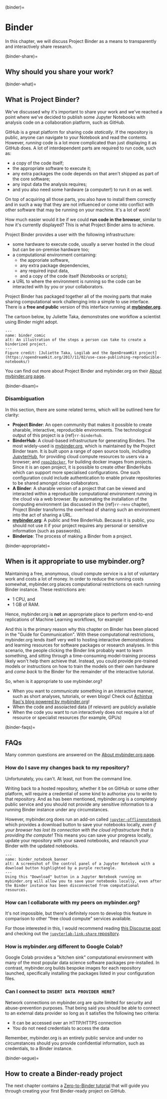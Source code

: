 (binder)=
# Binder

In this chapter, we will discuss Project Binder as a means to transparently and interactively share research.

(binder-share)=
## Why should you share your work?

(binder-what)=
## What is Project Binder?

We've discussed why it's important to share your work and we've reached a point where we've decided to publish some Jupyter Notebooks with analysis code on a collaboration platform, such as GitHub.

GitHub is a great platform for sharing code _statically_.
If the repository is public, anyone can navigate to your Notebook and read the contents.
However, _running_ code is a lot more complicated than just displaying it as GitHub does.
A lot of interdependent parts are required to run code, such as:

- a copy of the code itself;
- the appropriate software to execute it;
- any extra packages the code depends on that aren't shipped as part of the core software;
- any input data the analysis requires;
- and you also need some hardware (a computer!) to run it on as well.

On top of acquiring all those parts, you also have to install them correctly and in such a way that they are not influenced or come into conflict with other software that may be running on your machine.
It's a lot of work!

How much easier would it be if we could **run code in the browser**, similar to how it's currently displayed?
This is what Project Binder aims to achieve.

Project Binder provides a user with the following infrastructure:

- some hardware to execute code, usually a server hosted in the cloud but can be on-premise hardware too;
- a computational environment containing:
  - the approriate software,
  - any extra package dependencies,
  - any required input data,
  - and a copy of the code itself (Notebooks or scripts);
- a URL to where the environment is running so the code can be interacted with by you or your collaborators.

Project Binder has packaged together all of the moving parts that make sharing computational work challenging into a simple to use interface.
There is a **free and public** version of this interface running at [**mybinder.org**](https://mybinder.org).

The cartoon below, by Juliette Taka, demonstrates one workflow a scientist using Binder might adopt.

```{figure} ../figures/binder-comic.png
---
name: binder_comic
alt: An illustration of the steps a person can take to create a binderized project.
---
Figure credit: [Juliette Taka, Logilab and the OpenDreamKit project](https://opendreamkit.org/2017/11/02/use-case-publishing-reproducible-notebooks/)
```

You can find out more about Project Binder and mybinder.org on their [About mybinder.org page](https://mybinder.readthedocs.io/en/latest/about/about.html).

(binder-disam)=
### Disambiguation

In this section, there are some related terms, which will be outlined here for clarity:

- **Project Binder**: An open community that makes it possible to create sharable, interactive, reproducible environments.
  The technological output of this project is a {ref}`rr-binderhub`.
- **BinderHub**: A cloud-based infrastructure for generating Binders.
  The most widely-used is [mybinder.org](https://mybinder.org), which is maintained by the Project Binder team.
  It is built upon a range of open source tools, including [JupyterHub](https://z2jh.jupyter.org), for providing cloud compute resources to users via a browser; and [`repo2docker`](https://repo2docker.readthedocs.io/), for building docker images from projects.
  Since it is an open project, it is possible to create other BinderHubs which can support more specialised configurations.
  One such configuration could include authentication to enable private repositories to be shared amongst close collaborators.
- **A Binder**: A sharable version of a project that can be viewed and interacted within a reproducible computational environment running in the cloud via a web browser.
  By automating the installation of the computing environment (as discussed in the {ref}`rr-renv` chapter), Project Binder transforms the overhead of sharing such an environment into the act of sharing a URL.
- **[mybinder.org](https://mybinder.org)**: A public and free BinderHub.
  Because it is public, you should not use it if your project requires any personal or sensitive information (such as passwords).
- **Binderize**: The process of making a Binder from a project.

(binder-appropriate)=
## When is it appropriate to use mybinder.org?

Maintaining a free, anonymous, cloud compute service is a lot of voluntary work and costs a lot of money.
In order to reduce the running costs somewhat, mybinder.org places computational restrictions on each running Binder instance.
These restrictions are:

- 1 CPU, and
- 1 GB of RAM.

Hence, mybinder.org is **not** an appropriate place to perform end-to-end replications of Machine Learning workflows, for example!

And this is the primary reason why this chapter on Binder has been placed in the "Guide for Communication".
With these computational restrictions, mybinder.org lends itself very well to hosting interactive demonstrations and learning resources for software packages or research analyses.
In this scenario, the people clicking the Binder link probably want to learn something, and sitting through a time-consuming model-training process likely won't help them achieve that.
Instead, you could provide pre-trained models or instructions on how to train the models on their own hardware and _come back_ to the Binder for the remainder of the interactive tutorial.

So, when is it appropriate to use mybinder.org?

- When you want to _communicate_ something in an interactive manner, such as short analyses, tutorials, or even blogs!
  Check out [Achintya Rao's blog powered by mybinder.org](https://blog.achintyarao.in/about/)!
- When the code and assoiacted data (if relevant) are publicly available
- When the code you want to run interactively does not require a lot of resource or specialist resources (for example, GPUs)

(binder-faqs)=
## FAQs

Many common questions are answered on the [About mybinder.org page](https://mybinder.readthedocs.io/en/latest/about/about.html).

### How do I save my changes back to my repository?

Unfortunately, you can't.
At least, not from the command line.

Writing back to a hosted repository, whether it be on GitHub or some other platform, will require a credential of some kind to authorise you to write to that repository.
And as has been mentioned, mybinder.org is a completely public service and you should not provide any sensitive information to a running Binder instance under any circumstances.

However, mybinder.org does run an add-on called [`jupyter-offlinenotebook`](https://github.com/manics/jupyter-offlinenotebook) which provides a download button to save your notebooks locally, _even if your browser has lost its connection with the cloud infrastructure that is providing the compute!_
This means you can save your progress locally, update your repository with your saved notebooks, and relaunch your Binder with the updated notebooks.

```{figure} ../figures/binder_notebook_banner.jpg
---
name: binder_notebook_banner
alt: A screenshot of the control panel of a Jupyter Notebook with a download button highlighted by a purple rectangle.
---
Using this "Download" button in a Jupyter Notebook running on mybinder.org will allow you to save your notebooks locally, even after the Binder instance has been disconnected from computational resources.
```

### How can I collaborate with my peers on mybinder.org?

It's not impossible, but there's definitely room to develop this feature in comparison to other "free cloud compute" services available.

For those interested in this, I would recommend reading [this Discourse post](https://discourse.jupyter.org/t/collaborating-on-one-binder-instance/407) and checking out the [`jupyterlab-link-share` repository](https://github.com/jtpio/jupyterlab-link-share).

### How is mybinder.org different to Google Colab?

Google Colab provides a "kitchen sink" computational environment with many of the most popular data science software packages pre-installed.
In contrast, mybinder.org builds bespoke images for each repository launched, specifically installing the packages listed in your configuration files.

### Can I connect to `INSERT DATA PROVIDER HERE`?

Network connections on mybinder.org are quite limited for security and abuse-prevention purposes.
That being said you should be able to connect to an external data provider so long as it satisfies the following two criteria:

- It can be accessed over an HTTP/HTTPS connection
- You do not need credentials to access the data

Remember, mybinder.org is an entirely public service and under no circumstances should you provide confidential information, such as credentials, to a Binder instance.

(binder-segue)=
## How to create a Binder-ready project

The next chapter contains a [Zero-to-Binder tutorial](z2b) that will guide you through creating your first Binder-ready project on GitHub.
